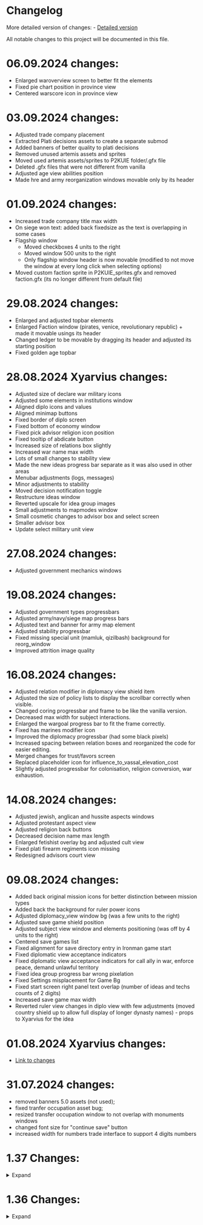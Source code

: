 # Changelog

More detailed version of changes: - [Detailed version](https://docs.google.com/document/d/1ksJ_pVIDeTlflz2zi6KhKpNmFHWVl_Yn/edit?usp=sharing&ouid=107896251154835177376&rtpof=true&sd=true)

All notable changes to this project will be documented in this file.

# 06.09.2024 changes:

- Enlarged waroverview screen to better fit the elements
- Fixed pie chart position in province view
- Centered warscore icon in province view

# 03.09.2024 changes:

- Adjusted trade company placement
- Extracted Plati decisions assets to create a separate submod
- Added banners of better quality to plati decisions
- Removed unused artemis assets and sprites
- Moved used artemis assets/sprites to P2KUIE folder/.gfx file
- Deleted .gfx files that were not different from vanilla
- Adjusted age view abilities position
- Made hre and army reorganization windows movable only by its header

# 01.09.2024 changes:

- Increased trade company title max width
- On siege won text: added back fixedsize as the text is overlapping in some cases
- Flagship window
  - Moved checkboxes 4 units to the right
  - Moved window 500 units to the right
  - Only flagship window header is now movable (modified to not move the window at every long click when selecting options)
- Moved custom faction sprite in P2KUIE_sprites.gfx and removed faction.gfx (its no longer different from default file)

# 29.08.2024 changes:

- Enlarged and adjusted topbar elements
- Enlarged Faction window (pirates, venice, revolutionary republic) + made it movable usings its header
- Changed ledger to be movable by dragging its header and adjusted its starting position
- Fixed golden age topbar

# 28.08.2024 Xyarvius changes:

- Adjusted size of declare war military icons
- Adjusted some elements in institutions window
- Aligned diplo icons and values
- Aligned minimap buttons
- Fixed border of diplo screen
- Fixed bottom of economy window
- Fixed pick advisor religion icon position
- Fixed tooltip of abdicate button
- Increased size of relations box slightly
- Increased war name max width
- Lots of small changes to stability view
- Made the new ideas progress bar separate as it was also used in other areas
- Menubar adjustments (logs, messages)
- Minor adjustments to stability
- Moved decision notification toggle
- Restructure ideas window
- Reverted upscale for idea group images
- Small adjustments to mapmodes window
- Small cosmetic changes to advisor box and select screen
- Smaller advisor box
- Update select military unit view

# 27.08.2024 changes:

- Adjusted government mechanics windows

# 19.08.2024 changes:

- Adjusted government types progressbars
- Adjusted army/navy/siege map progress bars
- Adjusted text and banner for army map element
- Adjusted stability progressbar
- Fixed missing special unit (mamluk, qizilbash) background for reorg_window
- Improved attrition image quality

# 16.08.2024 changes:

- Adjusted relation modifier in diplomacy view shield item
- Adjusted the size of policy lists to display the scrollbar correctly when visible.
- Changed coring progressbar and frame to be like the vanilla version.
- Decreased max width for subject interactions.
- Enlarged the wargoal progress bar to fit the frame correctly.
- Fixed has marines modifier icon
- Improved the diplomacy progressbar (had some black pixels)
- Increased spacing between relation boxes and reorganized the code for easier editing.
- Merged changes for trust/favors screen
- Replaced placeholder icon for influence_to_vassal_elevation_cost
- Slightly adjusted progressbar for colonisation, religion conversion, war exhaustion.

# 14.08.2024 changes:

- Adjusted jewish, anglican and hussite aspects windows
- Adjusted protestant aspect view
- Adjusted religion back buttons
- Decreased decision name max length
- Enlarged fetishist overlay bg and adjusted cult view
- Fixed plati firearm regiments icon missing
- Redesigned advisors court view

# 09.08.2024 changes:

- Added back original mission icons for better distinction between mission types
- Added back the background for ruler power icons
- Adjusted diplomacy_view window bg (was a few units to the right)
- Adjusted save game shield position
- Adjusted subject view window and elements positioning (was off by 4 units to the right)
- Centered save games list
- Fixed alignment for save directory entry in Ironman game start
- Fixed diplomatic view acceptance indicators
- Fixed diplomatic view acceptance indicators for call ally in war, enforce peace, demand unlawful territory
- Fixed idea group progress bar wrong pixelation
- Fixed Settings misplacement for Game Bg
- Fixed start screen right panel text overlap (number of ideas and techs counts of 2 digits)
- Increased save game max width
- Reverted ruler view changes in diplo view with few adjustments (moved country shield up to allow full display of longer dynasty names) - props to Xyarvius for the idea

# 01.08.2024 Xyarvius changes:

- [Link to changes](https://docs.google.com/document/d/1g3vGjARjzKosMFv1WKSP0l-643D-pq3yFXXCLizH3Y4/edit?usp=sharing)

# 31.07.2024 changes:

- removed banners 5.0 assets (not used);
- fixed tranfer occupation asset bug;
- resized transfer occupation window to not overlap with monuments windows
- changed font size for "continue save" button
- increased width for numbers trade interface to support 4 digits numbers

# 1.37 Changes:

<details>
 <summary>Expand</summary>

- Updated mod file for new Paradox changes

- Updated Plati Decisions integration

- Added better mission icons

- Enlarged flagship designer
</details>

# 1.36 Changes:

<details>
 <summary>Expand</summary>

- Fixed subject icon bug in contry subject view

- Changed back general pips to dots

  - Changed GFX_stars_small2 to GFX_stars_small in countrymilitaryview
  - deleted DOTS.dds ( was replacing the pips dots with numbers)

- Changed combat window

  - deleted gfx/interface/artemis_ui/combat folder
  - changed back to classic moral

- Changed alerts.gui file (increased spacing ingame)

- Fixed mission braching patching

- Added better arival date 'ESTIMATE_ARIVAL'

- Fixed estate privileges icons

- Elarged decision list of celestial empire window

- H.R.E. view ( add black tint to relations, centered free cities list)

- Changed goverment view UI

- Fixed pause button placement

- Fixed great powers icon

- Added back auto convert religion

- Fixed naval doctrine spacing

- Changed diplo view heir display

- Changed advisors view

- Changed court view

- Adjusted siege view defender status

- Integrated Plati's decisions view

- Adjusted great project buttons

- General pips image enhanced

- updated Plati's decisions integration

- removed event mod modifications to support The Great Exhibition mod

- redesign mapview

- added sort buttons for autonomy in macrobuilder (up to date with 1.36)

- UI adjustments:

  - better core progress alignment
  - peace view: made tabs text smaller and
  - peace view: enlarged allies/enemies flag list
  - peace view: moved coalition icon
  - court advisor: changed advisor name max length
  - estate window: changed estate modifies alignment
  - mapicons: changed fort_flip_progress_bar alignment
  - changed alignment of holy order items
  - enlarged save background image

- Integrated 1.36.0 changes in mod

- Better design for parliament window

- Changed alignment of tech view

- Better HRE view (in progress)

- Increased army/navy force limit max width

- Adjusted reformview/trade view items

- Changed contry modifier list display

- Enhanced assets:

  - gfx/interface/disasters/dlc/king of kings
  - gfx/interface/holy orders/dlc/king of kings

- UI adjustments:
  - province institution element alignment
  - unrest window element alignment
- Better design for peace deal view window
- Better trade company name display

- Better EoC view added

- Changed no leader button

- Better policy group color

- Adjusted start game view windows

- Adjusted military view

- Removed black trade arrow

</details>
